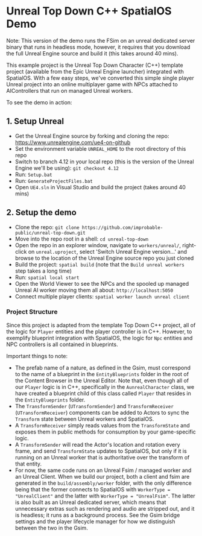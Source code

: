 # Unreal Top Down C++ SpatialOS Demo

Note: This version of the demo runs the FSim on an unreal dedicated server binary that runs in headless mode, however, it requires that you download the full Unreal Engine source and build it (this takes around 40 mins).

This example project is the Unreal Top Down Character (C++) template project (available from the Epic Unreal Engine launcher) integrated with SpatialOS. With a few easy steps, we've converted this simple single player Unreal project into an online multiplayer game with NPCs attached to AIControllers that run on managed Unreal workers.

To see the demo in action:

## 1. Setup Unreal

- Get the Unreal Engine source by forking and cloning the repo: https://www.unrealengine.com/ue4-on-github
- Set the environment variable `UNREAL_HOME` to the root directory of this repo
- Switch to branch 4.12 in your local repo (this is the version of the Unreal Engine we'll be using): `git checkout 4.12`
- Run: `Setup.bat`
- Run: `GenerateProjectFiles.bat`
- Open `UE4.sln` in Visual Studio and build the project (takes around 40 mins)

## 2. Setup the demo

- Clone the repo: `git clone https://github.com/improbable-public/unreal-top-down.git`
- Move into the repo root in a shell: `cd unreal-top-down`
- Open the repo in an explorer window, navigate to `workers/unreal/`, right-click on `unreal.uproject`, select 'Switch Unreal Engine version...' and browse to the location of the Unreal Engine source repo you just cloned
- Build the project: `spatial build` (note that the `Build unreal workers` step takes a long time)
- Run: `spatial local start`
- Open the World Viewer to see the NPCs and the spooled up managed Unreal AI worker moving them all about: `http://localhost:5050`
- Connect multiple player clients: `spatial worker launch unreal client`

### Project Structure

Since this project is adapted from the template Top Down C++ project, all of the logic for `Player` entities and the player controller is in C++. However, to exemplify blueprint integration with SpatialOS, the logic for `Npc` entities and NPC controllers is all contained in blueprints.

Important things to note:
- The prefab name of a nature, as defined in the Gsim, must correspond to the name of a blueprint in the `EntityBlueprints` folder in the root of the Content Browser in the Unreal Editor. Note that, even though all of our `Player` logic is in C++, specifically in the `AunrealCharacter` class, we have created a blueprint child of this class called `Player` that resides in the `EntityBlueprints` folder.
- The `TransformSender` (`UTransformSender`) and `TransformReceiver` (`UTransformReceiver`) components can be added to Actors to sync the `Transform` state between Unreal workers and SpatialOS.
- A `TransformReceiver` simply reads values from the `TransformState` and exposes them in public methods for consumption by your game-specific logic.
- A `TransformSender` will read the Actor's location and rotation every frame, and send `TransformState` updates to SpatialOS, but only if it is running on an Unreal worker that is authoritative over the transform of that entity.
- For now, the same code runs on an Unreal Fsim / managed worker and an Unreal Client. When we build our project, both a client and fsim are generated in the `build/assembly/worker` folder, with the only difference being that the former connects to SpatialOS with `WorkerType = "UnrealClient"` and the latter with `WorkerType = "UnrealFsim"`. The latter is also built as an Unreal dedicated server, which means that unnecessary extras such as rendering and audio are stripped out, and it is headless; it runs as a background process. See the Gsim bridge settings and the player lifecycle manager for how we distinguish between the two in the Gsim.